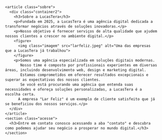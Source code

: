 <!DOCTYPE html>
<html lang="pt-BR">
<head>
  <meta charset="UTF-8">
  <title>LucasTera | Sobre</title>
  <link rel="stylesheet" href="style.css">
</head>
<body>
  <main>
    
    <article class="sobre">
      <div class="container2">
        <h3>Sobre a LucasTera</h3>
        <p>Fundada em 2025, a LucasTera é uma agência digital dedicada a transformar negócios através de soluções inovadoras.</p>
        <p>Nosso objetivo é fornecer serviços de alta qualidade que ajudem nossos clientes a crescer no ambiente digital.</p>
        <figure>
          <img class="imagem" src="larfeliz.jpeg" alt="Uma das empresas que a LucasTera já trabalhou">
        </figure>
        <p>Somos uma agência especializada em soluções digitais modernas.
           Nosso time é composto por profissionais experientes em diversas áreas, incluindo desenvolvimento web, design e marketing digital. 
           Estamos comprometidos em oferecer resultados excepcionais e superar as expectativas dos nossos clientes. 
           Se você está procurando uma agência que entenda suas necessidades e ofereça soluções personalizadas, a LucasTera é a escolha certa. 
          A empresa "Lar Feliz" é um exemplo de cliente satisfeito que já se beneficiou dos nossos serviços.</p>
      </div>
    </article>
    <section class="acesse">
      <h3>Entre em contato conosco acessando a aba "contato" e descubra como podemos ajudar seu negócio a prosperar no mundo digital.</h3>
    </section>
  </main>
  <script src="script.js"></script>
</body>
</html>